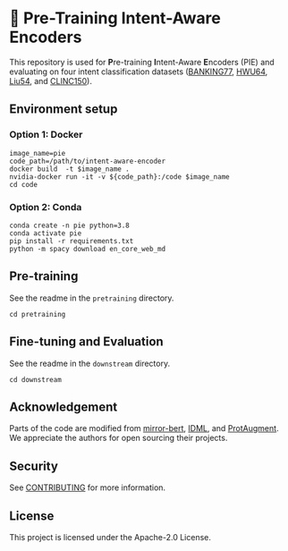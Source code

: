 # 🥧 Pre-Training Intent-Aware Encoders

This repository is used for **P**re-training **I**ntent-Aware **E**ncoders (PIE) and evaluating on four intent classification datasets 
([BANKING77](https://arxiv.org/abs/2003.04807), [HWU64](https://arxiv.org/abs/1903.05566),
[Liu54](https://arxiv.org/abs/1903.05566), and [CLINC150](https://aclanthology.org/D19-1131/)).

## Environment setup

### Option 1: Docker
```
image_name=pie
code_path=/path/to/intent-aware-encoder
docker build  -t $image_name .
nvidia-docker run -it -v ${code_path}:/code $image_name
cd code
```

### Option 2: Conda
```
conda create -n pie python=3.8
conda activate pie
pip install -r requirements.txt
python -m spacy download en_core_web_md
```

## Pre-training
See the readme in the `pretraining` directory.
```
cd pretraining
```

## Fine-tuning and Evaluation
See the readme in the `downstream` directory.
```
cd downstream
```

## Acknowledgement
Parts of the code are modified from [mirror-bert](https://github.com/cambridgeltl/mirror-bert), [IDML](https://github.com/microsoft/KC/tree/main/papers/IDML), and [ProtAugment](https://github.com/tdopierre/ProtAugment). We appreciate the authors for open sourcing their projects.

## Security

See [CONTRIBUTING](CONTRIBUTING.md#security-issue-notifications) for more information.

## License

This project is licensed under the Apache-2.0 License.

